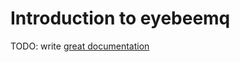 # Introduction to eyebeemq

TODO: write [great documentation](http://jacobian.org/writing/what-to-write/)
